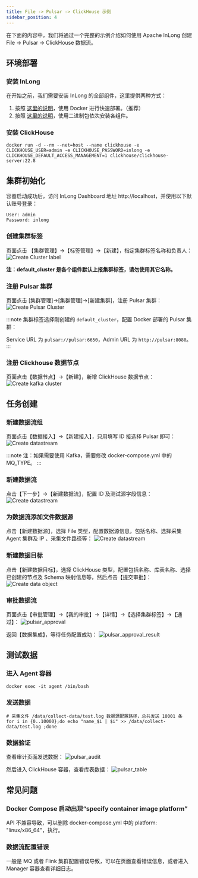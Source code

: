 ```yaml
---
title: File -> Pulsar -> ClickHouse 示例
sidebar_position: 4
---
```


在下面的内容中，我们将通过一个完整的示例介绍如何使用 Apache InLong 创建 File -> Pulsar -> ClickHouse 数据流。

## 环境部署
### 安装 InLong
在开始之前，我们需要安装 InLong 的全部组件，这里提供两种方式：
1. 按照 [这里的说明](deployment/docker.md)，使用 Docker 进行快速部署。（推荐）
2. 按照 [这里的说明](deployment/bare_metal.md)，使用二进制包依次安装各组件。

### 安装 ClickHouse
```shell
docker run -d --rm --net=host --name clickhouse -e CLICKHOUSE_USER=admin -e CLICKHOUSE_PASSWORD=inlong -e CLICKHOUSE_DEFAULT_ACCESS_MANAGEMENT=1 clickhouse/clickhouse-server:22.8
```

## 集群初始化
容器启动成功后，访问 InLong Dashboard 地址 http://localhost，并使用以下默认账号登录：
```
User: admin
Password: inlong
```

### 创建集群标签
页面点击 【集群管理】->【标签管理】->【新建】，指定集群标签名称和负责人：
![Create Cluster label](img/file_clickhouse/create_cluster_label.png)

**注：default_cluster 是各个组件默认上报集群标签，请勿使用其它名称。**

### 注册 Pulsar 集群
页面点击 [集群管理]->[集群管理]->[新建集群]，注册 Pulsar 集群：
![Create Pulsar Cluster](img/create_pulsar_cluster.png)

:::note
集群标签选择刚创建的 `default_cluster`，配置 Docker 部署的 Pulsar 集群：

Service URL 为 `pulsar://pulsar:6650`，Admin URL 为 `http://pulsar:8080`。
:::

### 注册 Clickhouse 数据节点
页面点击【数据节点】→【新建】，新增 ClickHouse 数据节点：
![Create kafka cluster](img/file_clickhouse/datanode.png)

## 任务创建
### 新建数据流组
页面点击【数据接入】→【新建接入】，只用填写 ID 接选择 Pulsar 即可：
![Create datastream](img/file_clickhouse/pulsar_ingestion.png)

:::note
注：如果需要使用 Kafka，需要修改 docker-compose.yml 中的 MQ_TYPE。
:::

### 新建数据流
点击【下一步】→【新建数据流】，配置 ID 及测试源字段信息：
![Create datastream](img/file_clickhouse/pulsar_stream.png)

### 为数据流添加文件数据源
点击【新建数据源】，选择 File 类型，配置数据源信息，包括名称、选择采集 Agent 集群及 IP 、采集文件路径等：
![Create datastream](img/file_clickhouse/pulsar_source.png)

### 新建数据目标
点击【新建数据目标】，选择 ClickHouse 类型，配置包括名称、库表名称、选择已创建的节点及 Schema 映射信息等，然后点击【提交审批】：
![Create data object](img/file_clickhouse/pulsar_sink.png)

### 审批数据流
页面点击【审批管理】->【我的审批】->【详情】->【选择集群标签】->【通过】：
![pulsar_approval](img/file_clickhouse/pulsar_approval.png)

返回【数据集成】，等待任务配置成功：
![pulsar_approval_result](img/file_clickhouse/pulsar_approval_result.png)

## 测试数据
### 进入 Agent 容器
```
docker exec -it agent /bin/bash
```

### 发送数据
```
# 采集文件 /data/collect-data/test.log 数据源配置路径，总共发送 10001 条
for i in {0..10000};do echo "name_$i | $i" >> /data/collect-data/test.log ;done
```

### 数据验证
查看审计页面发送数据：
![pulsar_audit](img/file_clickhouse/pulsar_audit.png)

然后进入 ClickHouse 容器，查看库表数据：
![pulsar_table](img/file_clickhouse/pulsar_table.png)

## 常见问题
### Docker Compose 启动出现“specify container image platform”
API 不兼容导致，可以删除 docker-compose.yml 中的 platform: "linux/x86_64"，执行。

### 数据流配置错误
一般是 MQ 或者 Flink 集群配置错误导致，可以在页面查看错误信息，或者进入 Manager 容器查看详细日志。